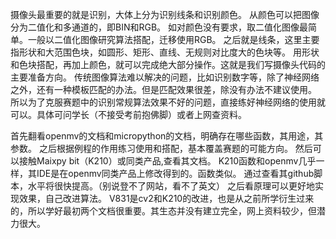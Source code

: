 摄像头最重要的就是识别，大体上分为识别线条和识别颜色。
从颜色可以把图像分为二值化和多通道的，即BIN和RGB。
如对颜色没有要求，取二值化图像最简单。一般以二值化图像研究算法搭配，迁移使用RGB。
之后就是线条，这里主要指形状和大范围色块，如圆形、矩形、直线、无规则对比度大的色块等。
用形状和色块搭配，再加上颜色，就可以完成绝大部分操作。这就是我们写摄像头代码的主要准备方向。
传统图像算法难以解决的问题，比如识别数字等，除了神经网络之外，还有一种模板匹配的办法。但是匹配效果很差，除没有办法不建议使用。
所以为了克服赛题中的识别常规算法效果不好的问题，直接练好神经网络的使用就可以。具体可问学长（不接受考前抱佛脚）或者上网查资料。

首先翻看openmv的文档和micropython的文档，明确存在哪些函数，其用途，其参数。
之后根据例程的作用练习使用和搭配，基本覆盖赛题的可能方向。
然后可以接触Maixpy bit（K210）或同类产品,查看其文档。
K210函数和openmv几乎一样，其IDE是在openmv同类产品上修改得到的。函数类似。
通过查看其github脚本，水平将很快提高。（别说登不了网站，看不了英文）
之后看原理可以更好地实现效果，自己改进算法。
V831是cv2和K210的改进，也是从之前所学衍生过来的，所以学好最初两个文档很重要。其生态并没有建立完全，网上资料较少，但潜力很大。


